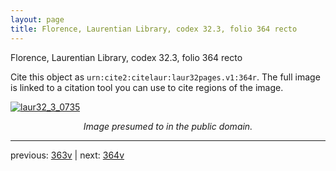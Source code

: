 ```yaml
---
layout: page
title: Florence, Laurentian Library, codex 32.3, folio 364 recto
---
```


Florence, Laurentian Library, codex 32.3, folio 364 recto

Cite this object as `urn:cite2:citelaur:laur32pages.v1:364r`.  The full image is linked to a citation tool you can use to cite regions of the image.

[![laur32_3_0735](http://www.homermultitext.org/iipsrv?IIIF=/project/homer/pyramidal/deepzoom/citelaur/laur32imgs/v1/laur32_3_0735.tif/full/800,/0/default.jpg)](http://www.homermultitext.org/ict2/?urn=urn:cite2:citelaur:laur32imgs.v1:laur32_3_0735) 

<p style="text-align: center; font-style: italic;">Image presumed to in the public domain.</p>

---

previous: [363v](../363v/) | next: [364v](../364v/)